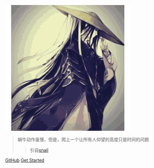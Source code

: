 ![logo](_media/icon.svg)


> 蜗牛动作虽慢，但是，爬上一个让所有人仰望的高度只是时间的问题
>> 引自[snail](http://study.ikuvn.com/#/)

[GitHub](https://github.com/imcmai/cmaidoc)
[Get Started](#quick-start)